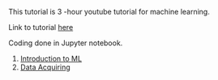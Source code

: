 This tutorial is 3 -hour youtube tutorial for machine learning.

Link to tutorial [here](https://youtu.be/JK776vhqA30)

Coding done in Jupyter notebook.

1. [Introduction to ML](https://github.com/mikemwanga/training-requirements/blob/main/Extra_Training/ML_with_SkillCurb/Introduction_to_ML.md)
2. [Data Acquiring](https://github.com/mikemwanga/training-requirements/blob/main/Extra_Training/ML_with_SkillCurb/Data_Acquiring.md)